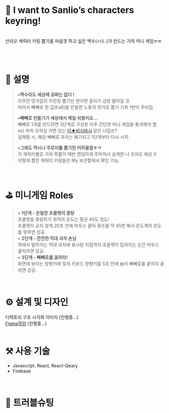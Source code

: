 <br/>

# 🤡 I want to Sanlio’s characters keyring!
<br/>
<aside>
산리오 캐릭터 키링 뽑기를 마음껏 하고 싶은 백수(=나..)가 만드는 가챠 미니 게임ㅠㅠ
</aside>
<br/>
<br/>
<br/>

# 🎲 설명

> **▪️백수라도 세상에 공짜는 없다 !** <br/>
> 아무런 댓가없이 무한정 뽑기만 한다면 흥미가 금방 떨어질 것.<br/>
> 따라서 빼빼로 한 갑(Ea8)을 만들면 노동의 댓가로 뽑기 기회 1번이 주어짐.<br/>
>
> **▪️빼빼로 만들기가 세상에서 제일 쉬웠어요…** <br/>
> 빼빼로 1개를 만드려면 3단계로 구성된 아주 간단한 미니 게임을 통과해야 함.<br/>
> ex) 마치 오락실 가면 있는 [더★비시바시](http://bishibashi.uniana.com/main.php?mid=game02) 같은 너낌쓰?<br/>
> 실패할 시, 해당 빼빼로 과자는 폐기되고 1단계부터 다시 시작.<br/>
>
> **▪️그래도 역시나 쿠로미를 뽑기란 어려울껄ㅎㅋ** <br/>
> 각 캐릭터별로 가챠 확률이 매번 랜덤하게 주어져서 설계한 나 조차도 예상 X<br/>
> 이렇게 뽑힌 캐릭터 키링들은 My 보관함에서 확인 가능.<br/>
<br/>

# ⛳ 미니게임 Roles

> ▪️ **1단계 - 은밀한 초콜렛의 중탕** <br/>
> 초콜렛을 중탕하기 최적의 온도는 평균 45도 정도! <br/>
> 초콜렛이 굳지 않게 20초 안에 마우스 클릭 횟수를 딱 45번 해서 온도계의 온도를 맞추면 성공. <br/>
> ▪️ **2단계 - 깐깐한 막대 과자 손님** <br/>
> 위에서 떨어지는 막대 과자에 표시된 지점까지 초콜렛이 입혀지는 순간 마우스 클릭하면 성공. <br/>
> ▪️ **3단계 - 빼빼로를 굴려라!** <br/>
> 화면에 보이는 방향키에 맞게 키보드 방향키를 5초 안에 눌러 빼빼로를 끝까지 굴리면 성공. <br/>
<br/>

# ⚙️ 설계 및 디자인

디렉토리 구조 시각화 이미지 (진행중…) <br/>
[Figma작업](https://www.figma.com/file/CfaAcLlow7WUaVyA9BiJCY/thon-I's-team-library?node-id=511%3A2&t=BS40wsaSbd0fzkHE-1‣) (진행중…)<br/>
<br/>

# ⚒️ 사용 기술

- Javascript, React, React-Qeary
- Firebase
<br/>

# 💭 트러블슈팅
